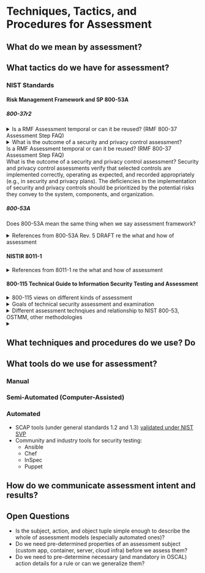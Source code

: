 # Techniques, Tactics, and Procedures for Assessment

## What do we mean by assessment?

## What tactics do we have for assessment?

### NIST Standards

#### Risk Management Framework and SP 800-53A

##### 800-37r2

<details>
<summary>Is a RMF Assessment temporal or can it be reused? (RMF 800-37 Assessment Step FAQ)</summary>
Can results from a previous control assessment be leveraged for (re-)authorization purposes? It may be possible to leverage recent control assessment results provided that the assessment was conducted according to
organizationally accepted assessment methodologies and depending on what was assessed and how much time elapsed since the
previous assessment. The security and privacy assessment plans play an important role in validating the recent assessment results. Note, however, that a control assessment is a snapshot in time, meaning that the security and privacy posture captured by the assessment reflects the posture at the time the assessment was performed. For additional guidance on the re-use of assessment results, see NIST SP 800-53A, Revision 4, Assessing Security and Privacy Controls in Federal Information Systems and Organization.
</details>

<details>
<summary>What is the outcome of a security and privacy control assessment?<summary>Is a RMF Assessment temporal or can it be reused? (RMF 800-37 Assessment Step FAQ)</summary>
What is the outcome of a security and privacy control assessment?
Security and privacy control assessments verify that selected controls are implemented correctly, operating as expected, and recorded appropriately (e.g., in security and privacy plans). The deficiencies in the implementation of security and privacy controls should be prioritized by the potential risks they convey to the system, components, and organization.
</details>

##### 800-53A

Does 800-53A mean the same thing when we say assessment framework?

<details>
<summary>References from 800-53A Rev. 5 DRAFT re the what and how of assessment</summary>

> The assessment process is an information-gathering activity of the as-implemented state of
the system or common controls, not a security- or privacy-producing activity. Organizations
determine the most cost-effective implementation of the assessment process by applying the
results of risk assessments, considering the maturity and quality level of the organization’s risk
management processes, and taking advantage of the flexibility in the concepts described in
this publication.

> Assessment results can be obtained from many activities that occur routinely during the system development lifecycle. For example, assessment results are produced during the testing and evaluation of new system components during system upgrades or system integration activities. Organizations can take advantage of previous assessment results whenever possible, to reduce the overall cost of assessments and to make the assessment process more efficient.

> If a system component product is identified as providing support for the implementation of a particular control in [SP 800-53], then evidence produced during the product testing, evaluation, and validation processes (e.g., security or privacy specifications, analyses and test results, validation reports, and validation certificates)12 is used to the extent that it is applicable.

> Organizations carefully consider the potential impacts of employing the assessment procedures defined in this publication when assessing the security and privacy controls in operational systems.

> Product assessments (also known as product testing, evaluation, and validation) are typically conducted by independent, third-party testing organizations. Assessments examine the security and privacy functions of products and established configuration settings. Assessments can be conducted to demonstrate compliance with industry, national, or international information security and privacy standards and developer/vendor claims.

> Establishing an appropriate set of expectations before, during, and after an assessment is paramount to achieving an acceptable
outcome

> Organizations consider both the technical expertise and level of independence required in selecting security and privacy control assessors.28 Organizations ensure that assessors possess the required skills and technical expertise to successfully carry out assessments of system specific, hybrid, and common controls.

</details>


#### NISTIR 8011-1

<details>
<summary>References from 8011-1 re the what and how of assessment</summary>

> While the defect check assesses the individual controls or control items that work together to achieve a purpose, at the same time the defect check also tests the overall effectiveness of the controls working together as a sub-capability. In NISTIR 8011, defect checks are designed so that there is one defect check for each defined sub-capability.

> The difference in the level of focus—between defect checks and determination statements—has a significant impact on how a defect, once discovered, is interpreted. The difference relates to the sensitivity and specificity of the result.

> A sensitive test is one which finds all of the cases where a defect occurs; that is, it has a low false negative rate.

> A specific test is one which does not report a defect when one is not present; that is, it has a low false positive rate.

> Because defect checks measure the result to be achieved by a set of controls, defect checks can be very specific, at the purpose level of abstraction, about whether that result was achieved. However, failure to achieve the result does not imply that ALL the controls or control items 
supporting that capability or sub-capability failed. Thus, while the defect check is specific at the purpose or sub-purpose level of abstraction, it is not specific at the control or control item level 
of abstraction. 

> Completeness means the extent to which the security-related information includes assessment of all relevant defects on all assessment objects (within a defined scope such as a capability). Relevant defects are defects that produce significant risk, e.g., the top two orders of magnitude. Incomplete metrics tend to bias the results by underestimating total risk.

> Timeliness means the extent to which the security-related information has been refreshed within the last X hours or days (as determined/required by the organization. Data must be collected (and defects mitigated) faster than the attacker(s) can act, in order to be able to stay ahead of their ability to compromise a system.

> For the agency dashboard to generate effective to-do lists for responding to defects, the dashboard requires the functionality to identify the specific operational role (person or group) responsible for responding to each defect (maintained as part of the desired state specification).

</details>

#### 800-115 Technical Guide to Information Security Testing and Assessment

<details>
<summary>800-115 views on different kinds of assessment</summary>
An information security assessment is the process of determining how effectively an entity being assessed (e.g., host, system, network, procedure, person—known as the assessment object) meets specific security objectives. Three types of assessment methods can be used to accomplish this—testing, examination, and interviewing. Testing is the process of exercising one or more assessment objects under specified conditions to compare actual and expected behaviors. Examination is the process of checking, inspecting, reviewing, observing, studying, or analyzing one or more assessment objects to facilitate understanding, achieve clarification, or obtain evidence. Interviewing is the process of conducting discussions with individuals or groups within an organization to facilitate understanding, achieve clarification, or identify the location of evidence. Assessment results are used to support the determination of security control effectiveness over time.
</details>

<details>
<summary>Goals of technical security assessment and examination</summary>
To accomplish technical security assessments and ensure that technical security testing and examinations provide maximum value, NIST recommends that organizations:
- Establish an information security assessment policy. This identifies the organization’s requirements for executing assessments, and provides accountability for the appropriate individuals to ensure assessments are conducted in accordance with these requirements. Topics that an assessment policy should address include the organizational requirements with which assessments must comply, roles and responsibilities, adherence to an established assessment methodology, assessment frequency, and documentation requirements.
- Implement a repeatable and documented assessment methodology. This provides consistency and structure to assessments, expedites the transition of new assessment staff, and addresses resource constraints associated with assessments. Using such a methodology enables organizations to maximize the value of assessments while minimizing possible risks introduced by certain technical assessment techniques. These risks can range from not gathering sufficient information on the organization’s security posture for fear of impacting system functionality to affecting the system or network availability by executing techniques without the proper safeguards in place. Processes that minimize risk caused by certain assessment techniques include using skilled assessors, developing comprehensive assessment plans, logging assessor activities, performing testing off-hours, and conducting tests on duplicates of production systems (e.g., development systems). Organizations need to determine the level of risk they are willing to accept for each assessment, and tailor their approaches accordingly.
- Determine the objectives of each security assessment, and tailor the approach accordingly. Security assessments have specific objectives, acceptable levels of risk, and available resources. Because no individual technique provides a comprehensive picture of an organization’s security when executed alone, organizations should use a combination of techniques. This also helps organizations to limit risk and resource usage.
- Analyze findings, and develop risk mitigation techniques to address weaknesses. To ensure that security assessments provide their ultimate value, organizations should conduct root cause analysis upon completion of an assessment to enable the translation of findings into actionable mitigation techniques. These results may indicate that organizations should address not only technical weaknesses, but weaknesses in organizational processes and procedures as well.
</details>

<details>
<summary>Different assessment technqiues and relationship to NIST 800-53, OSTMM, other methodologies</summary>
Several accepted methodologies exist for conducting different types of information security assessments. References to several of these methodologies are found in Appendix E.2 For example, NIST has created a methodology—documented in Special Publication (SP) 800-53A, Guide for Assessing the Security Controls in Federal Information Systems—which offers suggestions for assessing the effectiveness of the security controls outlined in NIST SP 800-53.3 Another widely used assessment methodology is the Open Source Security Testing Methodology Manual (OSSTMM).4 Because there are numerous reasons to conduct assessments, an organization may want to use multiple methodologies. This publication offers recommendations for technical testing and examination techniques that can be used for many assessment methodologies and leveraged for many assessment purposes.
</details>

<details>
<summary></summary>
</details>

## What techniques and procedures do we use? Do 
## What tools do we use for assessment?

### Manual

### Semi-Automated (Computer-Assisted)

### Automated

- SCAP tools (under general standards 1.2 and 1.3) [validated under NIST SVP](https://csrc.nist.gov/projects/scap-validation-program/validated-products-and-modules)
- Community and industry tools for security testing:
    - Ansible
    - Chef
    - InSpec
    - Puppet

## How do we communicate assessment intent and results?
## Open Questions

- Is the subject, action, and object tuple simple enough to describe the whole of assessment models (especially automated ones)?
- Do we need pre-determined properties of an assessment subject (custom app, container, server, cloud infra) before we assess them?
- Do we need to pre-determine necessary (and mandatory in OSCAL) action details for a rule or can we generalize them?